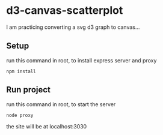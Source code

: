 # d3-canvas-scatterplot

I am practicing converting a svg d3 graph to canvas...

## Setup

run this command in root, to install express server and proxy
```
npm install
```

## Run project
run this command in root, to start the server
```
node proxy
```

the site will be at localhost:3030
